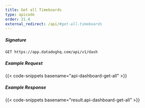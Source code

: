 ```yaml
---
title: Get all Timeboards
type: apicode
order: 21.4
external_redirect: /api/#get-all-timeboards
---
```


##### Signature
`GET https://app.datadoghq.com/api/v1/dash`
##### Example Request
{{< code-snippets basename="api-dashboard-get-all" >}}
##### Example Response
{{< code-snippets basename="result.api-dashboard-get-all" >}}